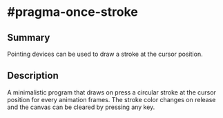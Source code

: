 # \#pragma-once-stroke

## Summary

Pointing devices can be used to draw a stroke at the cursor position.

## Description

A minimalistic program that draws on press a circular stroke at the cursor position for every animation frames.
The stroke color changes on release and the canvas can be cleared by pressing any key.
